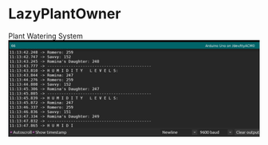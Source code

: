 # LazyPlantOwner
Plant Watering System
<img src="https://github.com/lastralab/LazyPlantOwner/blob/main/Screenshot%20from%202022-03-22%2011-13-47.png" />
